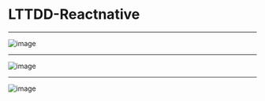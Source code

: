 # LTTDD-Reactnative

-------
![image](https://github.com/ThanhHiep25/LTTDD-Reactnative/assets/87129597/4c65bb0f-a535-499f-aeeb-b93927433a73)

-------

![image](https://github.com/ThanhHiep25/LTTDD-Reactnative/assets/87129597/f6938ea0-a357-4259-82c9-a0c8d39031e4)

-------

![image](https://github.com/ThanhHiep25/LTTDD-Reactnative/assets/87129597/f759ae2c-17f3-40c2-a044-02a7ac8e9c43)


